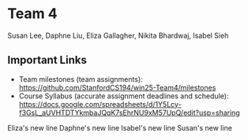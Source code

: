 # Team 4

Susan Lee, Daphne Liu, Eliza Gallagher, Nikita Bhardwaj, Isabel Sieh

## Important Links
- Team milestones (team assignments): https://github.com/StanfordCS194/win25-Team4/milestones
- Course Syllabus (accurate assignment deadlines and schedule): https://docs.google.com/spreadsheets/d/1Y5Lcy-f3GsL_aUVHTDTYkmbaJQqK7sEhrNU9xM57UpQ/edit?usp=sharing

Eliza's new line
Daphne's new line
Isabel's new line
Susan's new line